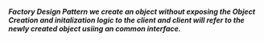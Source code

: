 ***Factory Design Pattern we create an object without exposing the Object Creation and initalization 
logic to the client and client will refer to the newly created object usiing an common interface.***
